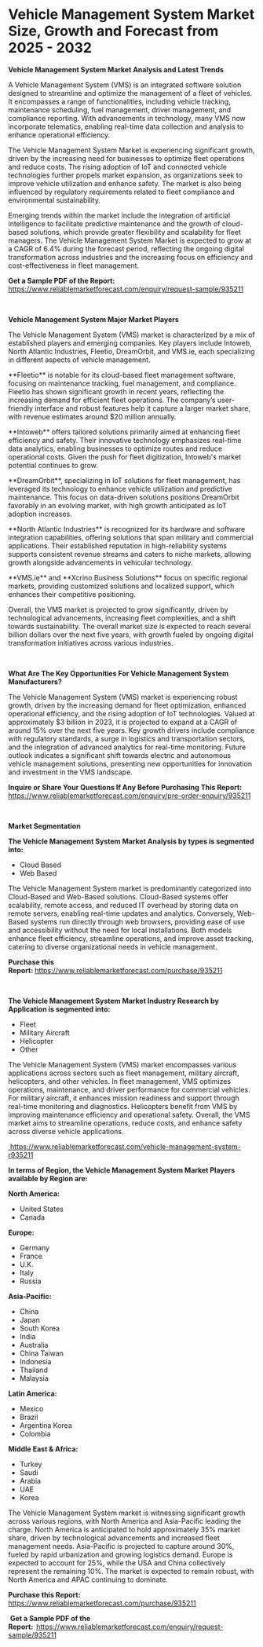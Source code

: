 <p><h1>Vehicle Management System Market Size, Growth and Forecast from 2025 - 2032</h1></p><p><strong>Vehicle Management System Market Analysis and Latest Trends</strong></p>
<p><p>A Vehicle Management System (VMS) is an integrated software solution designed to streamline and optimize the management of a fleet of vehicles. It encompasses a range of functionalities, including vehicle tracking, maintenance scheduling, fuel management, driver management, and compliance reporting. With advancements in technology, many VMS now incorporate telematics, enabling real-time data collection and analysis to enhance operational efficiency.</p><p>The Vehicle Management System Market is experiencing significant growth, driven by the increasing need for businesses to optimize fleet operations and reduce costs. The rising adoption of IoT and connected vehicle technologies further propels market expansion, as organizations seek to improve vehicle utilization and enhance safety. The market is also being influenced by regulatory requirements related to fleet compliance and environmental sustainability.</p><p>Emerging trends within the market include the integration of artificial intelligence to facilitate predictive maintenance and the growth of cloud-based solutions, which provide greater flexibility and scalability for fleet managers. The Vehicle Management System Market is expected to grow at a CAGR of 6.4% during the forecast period, reflecting the ongoing digital transformation across industries and the increasing focus on efficiency and cost-effectiveness in fleet management.</p></p>
<p><strong>Get a Sample PDF of the Report:&nbsp;</strong> <a href="https://www.reliablemarketforecast.com/enquiry/request-sample/935211?utm_campaign=2603&utm_medium=2&utm_source=Github&utm_content=ia&utm_term=18042025&utm_id=vehicle-management-system">https://www.reliablemarketforecast.com/enquiry/request-sample/935211</a></p>
<p>&nbsp;</p>
<p><strong>Vehicle Management System Major Market Players</strong></p>
<p><p>The Vehicle Management System (VMS) market is characterized by a mix of established players and emerging companies. Key players include Intoweb, North Atlantic Industries, Fleetio, DreamOrbit, and VMS.ie, each specializing in different aspects of vehicle management.</p><p>**Fleetio** is notable for its cloud-based fleet management software, focusing on maintenance tracking, fuel management, and compliance. Fleetio has shown significant growth in recent years, reflecting the increasing demand for efficient fleet operations. The company’s user-friendly interface and robust features help it capture a larger market share, with revenue estimates around $20 million annually.</p><p>**Intoweb** offers tailored solutions primarily aimed at enhancing fleet efficiency and safety. Their innovative technology emphasizes real-time data analytics, enabling businesses to optimize routes and reduce operational costs. Given the push for fleet digitization, Intoweb's market potential continues to grow.</p><p>**DreamOrbit**, specializing in IoT solutions for fleet management, has leveraged its technology to enhance vehicle utilization and predictive maintenance. This focus on data-driven solutions positions DreamOrbit favorably in an evolving market, with high growth anticipated as IoT adoption increases.</p><p>**North Atlantic Industries** is recognized for its hardware and software integration capabilities, offering solutions that span military and commercial applications. Their established reputation in high-reliability systems supports consistent revenue streams and caters to niche markets, allowing growth alongside advancements in vehicular technology.</p><p>**VMS.ie** and **Xcrino Business Solutions** focus on specific regional markets, providing customized solutions and localized support, which enhances their competitive positioning.</p><p>Overall, the VMS market is projected to grow significantly, driven by technological advancements, increasing fleet complexities, and a shift towards sustainability. The overall market size is expected to reach several billion dollars over the next five years, with growth fueled by ongoing digital transformation initiatives across various industries.</p></p>
<p>&nbsp;</p>
<p><strong>What Are The Key Opportunities For Vehicle Management System Manufacturers?</strong></p>
<p><p>The Vehicle Management System (VMS) market is experiencing robust growth, driven by the increasing demand for fleet optimization, enhanced operational efficiency, and the rising adoption of IoT technologies. Valued at approximately $3 billion in 2023, it is projected to expand at a CAGR of around 15% over the next five years. Key growth drivers include compliance with regulatory standards, a surge in logistics and transportation sectors, and the integration of advanced analytics for real-time monitoring. Future outlook indicates a significant shift towards electric and autonomous vehicle management solutions, presenting new opportunities for innovation and investment in the VMS landscape.</p></p>
<p><strong>Inquire or Share Your Questions If Any Before Purchasing This Report:</strong> <a href="https://www.reliablemarketforecast.com/enquiry/pre-order-enquiry/935211?utm_campaign=2603&utm_medium=2&utm_source=Github&utm_content=ia&utm_term=18042025&utm_id=vehicle-management-system">https://www.reliablemarketforecast.com/enquiry/pre-order-enquiry/935211</a></p>
<p>&nbsp;</p>
<p><strong>Market Segmentation</strong></p>
<p><strong>The Vehicle Management System Market Analysis by types is segmented into:</strong></p>
<p><ul><li>Cloud Based</li><li>Web Based</li></ul></p>
<p><p>The Vehicle Management System market is predominantly categorized into Cloud-Based and Web-Based solutions. Cloud-Based systems offer scalability, remote access, and reduced IT overhead by storing data on remote servers, enabling real-time updates and analytics. Conversely, Web-Based systems run directly through web browsers, providing ease of use and accessibility without the need for local installations. Both models enhance fleet efficiency, streamline operations, and improve asset tracking, catering to diverse organizational needs in vehicle management.</p></p>
<p><strong>Purchase this Report:&nbsp;</strong><a href="https://www.reliablemarketforecast.com/purchase/935211?utm_campaign=2603&utm_medium=2&utm_source=Github&utm_content=ia&utm_term=18042025&utm_id=vehicle-management-system">https://www.reliablemarketforecast.com/purchase/935211</a></p>
<p>&nbsp;</p>
<p><strong>The Vehicle Management System Market Industry Research by Application is segmented into:</strong></p>
<p><ul><li>Fleet</li><li>Military Aircraft</li><li>Helicopter</li><li>Other</li></ul></p>
<p><p>The Vehicle Management System (VMS) market encompasses various applications across sectors such as fleet management, military aircraft, helicopters, and other vehicles. In fleet management, VMS optimizes operations, maintenance, and driver performance for commercial vehicles. For military aircraft, it enhances mission readiness and support through real-time monitoring and diagnostics. Helicopters benefit from VMS by improving maintenance efficiency and operational safety. Overall, the VMS market aims to streamline operations, reduce costs, and enhance safety across diverse vehicle applications.</p></p>
<p><a href="https://www.reliablemarketforecast.com/vehicle-management-system-r935211?utm_campaign=2603&utm_medium=2&utm_source=Github&utm_content=ia&utm_term=18042025&utm_id=vehicle-management-system">&nbsp;https://www.reliablemarketforecast.com/vehicle-management-system-r935211</a></p>
<p><strong>In terms of Region, the Vehicle Management System Market Players available by Region are:</strong></p>
<p>
    <p> <strong> North America: </strong>
        <ul>
            <li>United States</li>
            <li>Canada</li>
        </ul>
        </p> 
    <p> <strong> Europe: </strong>
        <ul>
            <li>Germany</li>
            <li>France</li>
            <li>U.K.</li>
            <li>Italy</li>
            <li>Russia</li>
        </ul>
        </p> 
    <p> <strong> Asia-Pacific: </strong>
        <ul>
            <li>China</li>
            <li>Japan</li>
            <li>South Korea</li>
            <li>India</li>
            <li>Australia</li>
            <li>China Taiwan</li>
            <li>Indonesia</li>
            <li>Thailand</li>
            <li>Malaysia</li>
        </ul>
        </p> 
    <p> <strong> Latin America: </strong>
        <ul>
            <li>Mexico</li>
            <li>Brazil</li>
            <li>Argentina Korea</li>
            <li>Colombia</li>
        </ul>
        </p> 
    <p> <strong> Middle East & Africa: </strong>
        <ul>
            <li>Turkey</li>
            <li>Saudi</li>
            <li>Arabia</li>
            <li>UAE</li>
            <li>Korea</li>
        </ul>
    </p>
    </p>
<p><p>The Vehicle Management System market is witnessing significant growth across various regions, with North America and Asia-Pacific leading the charge. North America is anticipated to hold approximately 35% market share, driven by technological advancements and increased fleet management needs. Asia-Pacific is projected to capture around 30%, fueled by rapid urbanization and growing logistics demand. Europe is expected to account for 25%, while the USA and China collectively represent the remaining 10%. The market is expected to remain robust, with North America and APAC continuing to dominate.</p></p>
<p><strong>Purchase this Report: </strong><a href="https://www.reliablemarketforecast.com/purchase/935211?utm_campaign=2603&utm_medium=2&utm_source=Github&utm_content=ia&utm_term=18042025&utm_id=vehicle-management-system">https://www.reliablemarketforecast.com/purchase/935211</a></p>
<p>&nbsp;<strong>Get a Sample PDF of the Report:&nbsp;&nbsp;</strong><a href="https://www.reliablemarketforecast.com/enquiry/request-sample/935211?utm_campaign=2603&utm_medium=2&utm_source=Github&utm_content=ia&utm_term=18042025&utm_id=vehicle-management-system">https://www.reliablemarketforecast.com/enquiry/request-sample/935211</a></p>
<p><strong></strong></p>
<p><p></p><p></p><p></p></p>